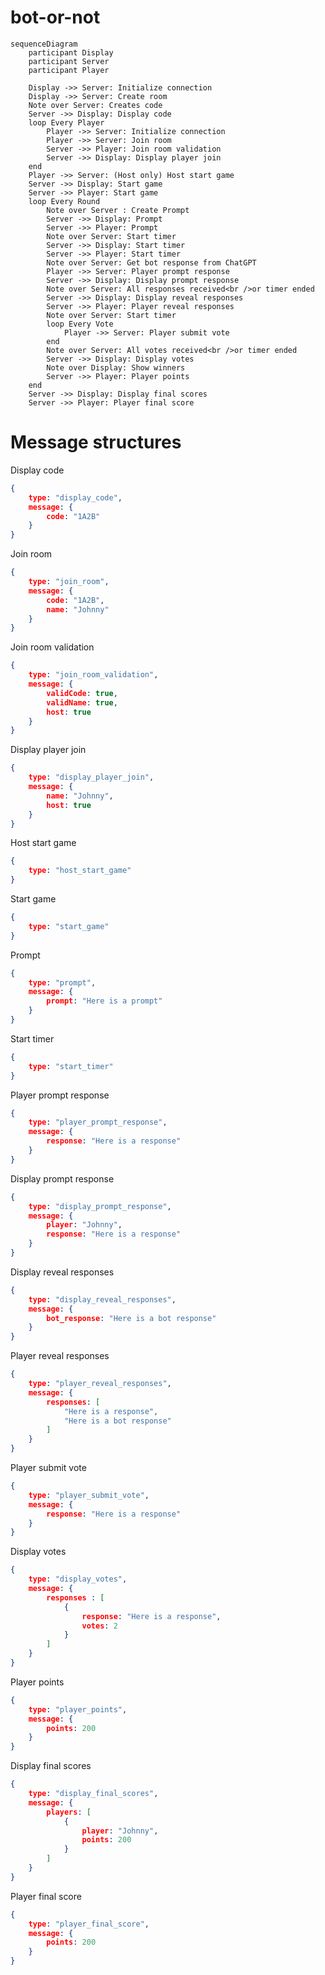 # bot-or-not

```mermaid
sequenceDiagram
    participant Display
    participant Server
    participant Player
    
    Display ->> Server: Initialize connection
    Display ->> Server: Create room
    Note over Server: Creates code
    Server ->> Display: Display code
    loop Every Player
        Player ->> Server: Initialize connection
        Player ->> Server: Join room
        Server ->> Player: Join room validation
        Server ->> Display: Display player join
    end
    Player ->> Server: (Host only) Host start game
    Server ->> Display: Start game
    Server ->> Player: Start game
    loop Every Round
        Note over Server : Create Prompt
        Server ->> Display: Prompt
        Server ->> Player: Prompt
        Note over Server: Start timer
        Server ->> Display: Start timer
        Server ->> Player: Start timer
        Note over Server: Get bot response from ChatGPT
        Player ->> Server: Player prompt response
        Server ->> Display: Display prompt response
        Note over Server: All responses received<br />or timer ended
        Server ->> Display: Display reveal responses
        Server ->> Player: Player reveal responses
        Note over Server: Start timer
        loop Every Vote
            Player ->> Server: Player submit vote
        end
        Note over Server: All votes received<br />or timer ended
        Server ->> Display: Display votes
        Note over Display: Show winners
        Server ->> Player: Player points
    end
    Server ->> Display: Display final scores
    Server ->> Player: Player final score
```

# Message structures

Display code 
``` json
{
    type: "display_code",
    message: {
        code: "1A2B"
    }
}
```

Join room
``` json
{
    type: "join_room",
    message: {
        code: "1A2B",
        name: "Johnny"
    }
}
```

Join room validation
``` json
{
    type: "join_room_validation",
    message: {
        validCode: true,
        validName: true,
        host: true
    }
}
```

Display player join
``` json
{
    type: "display_player_join",
    message: {
        name: "Johnny",
        host: true
    }
}
```

Host start game
``` json
{
    type: "host_start_game"
}
```

Start game
``` json
{
    type: "start_game"
}
```

Prompt
``` json
{
    type: "prompt",
    message: {
        prompt: "Here is a prompt"
    }
}
```

Start timer
``` json
{
    type: "start_timer"
}
```

Player prompt response
``` json
{
    type: "player_prompt_response",
    message: {
        response: "Here is a response"
    }
}
```

Display prompt response
``` json
{
    type: "display_prompt_response",
    message: {
        player: "Johnny",
        response: "Here is a response"
    }
}
```

Display reveal responses
``` json
{
    type: "display_reveal_responses",
    message: {
        bot_response: "Here is a bot response"
    }
}
```

Player reveal responses
``` json
{
    type: "player_reveal_responses",
    message: {
        responses: [
            "Here is a response",
            "Here is a bot response"
        ]
    }
}
```

Player submit vote
``` json
{
    type: "player_submit_vote",
    message: {
        response: "Here is a response"
    }
}
```

Display votes
``` json
{
    type: "display_votes",
    message: {
        responses : [
            {
                response: "Here is a response",
                votes: 2
            }
        ]
    }
}
```

Player points
``` json
{
    type: "player_points",
    message: {
        points: 200
    }
}
```

Display final scores
``` json
{
    type: "display_final_scores",
    message: {
        players: [
            {
                player: "Johnny",
                points: 200
            }
        ]
    }
}
```

Player final score
``` json
{
    type: "player_final_score",
    message: {
        points: 200
    }
}
```

